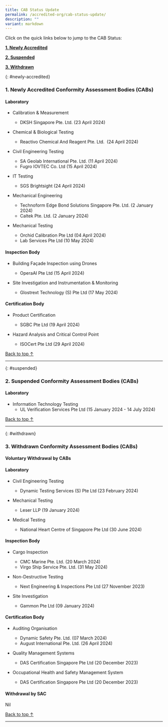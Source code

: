 ```yaml
---
title: CAB Status Update
permalink: /accredited-org/cab-status-update/
description: ""
variant: markdown
---
```

Click on the quick links below to jump to the CAB Status:

**[1. Newly Accredited](#newly-accredited)**

**[2. Suspended](#suspended)**

**[3. Withdrawn](#withdrawn)**




{: #newly-accredited}
### 1. Newly Accredited Conformity Assessment Bodies (CABs) 
   

#### Laboratory


* Calibration & Measurement
   * DKSH Singapore Pte. Ltd. (23 April 2024)

* Chemical & Biological Testing
   * Reactivo Chemical And Reagent Pte. Ltd.  (24 April 2024)

* Civil Engineering Testing
   * SA Geolab International Pte. Ltd. (11 April 2024)
   * Fugro IOVTEC Co. Ltd (15 April 2024)

* IT Testing
   * SGS Brightsight (24 April 2024)

* Mechanical Engineering
   * Technoform Edge Bond Solutions Singapore Pte. Ltd. (2 January 2024)
   * Caltek Pte. Ltd. (2 January 2024)

* Mechanical Testing
   * Orchid Calibration Pte Ltd (04 April 2024)
   * Lab Services Pte Ltd (10 May 2024)



#### Inspection Body


* Building Façade Inspection using Drones
   * OperaAI Pte Ltd (15 April 2024)

* Site Investigation and Instrumentation & Monitoring
   * Glostrext Technology (S) Pte Ltd (17 May 2024)



#### Certification Body


* Product Certification
   * SGBC Pte Ltd (19 April 2024)
 
* Hazard Analysis and Critical Control Point
   * ISOCert Pte Ltd (29 April 2024)



[Back to top ↑](#top)

---

{: #suspended}
### 2. Suspended Conformity Assessment Bodies (CABs)



#### Laboratory


* Information Technology Testing
   * UL Verification Services Pte Ltd (15 January 2024 - 14 July 2024)

  	 
  

[Back to top ↑](#top)

---

{: #withdrawn}
### 3. Withdrawn Conformity Assessment Bodies (CABs)


#### **Voluntary Withdrawal by CABs**



#### Laboratory

* Civil Engineering Testing
  * Dynamic Testing Services (S) Pte Ltd (23 February 2024)

* Mechanical Testing
  *  Leser LLP (19 January 2024)

* Medical Testing
  *  National Heart Centre of Singapore Pte Ltd (30 June 2024)



#### Inspection Body

* Cargo Inspection
  * CMC Marine Pte. Ltd. (20 March 2024)
  * Virgo Ship Service Pte. Ltd. (31 May 2024)

* Non-Destructive Testing
  * Next Engineering & Inspections Pte Ltd (27 November 2023)

* Site Investigation
  *  Gammon Pte Ltd (09 January 2024)


#### Certification Body

* Auditing Organisation
  * Dynamic Safety Pte. Ltd. (07 March 2024)
  * August International Pte. Ltd. (26 April 2024)

* Quality Management Systems
  * DAS Certification Singapore Pte Ltd (20 December 2023)

* Occupational Health and Safety Management System
  * DAS Certification Singapore Pte Ltd (20 December 2023)


#### **Withdrawal by SAC**

Nil



[Back to top ↑](#top)






---